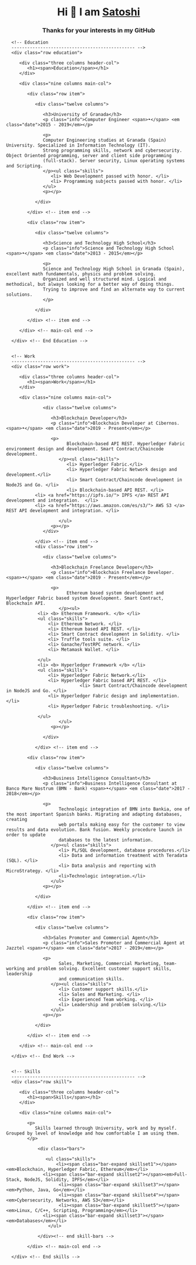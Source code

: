 <h1 align="center">Hi 👋 I am <a href="https://www.linkedin.com/in/satoshi-naoki">Satoshi</a></h1>
<h3 align="center">Thanks for your interests in my GitHub</h3>

<section id="resume">

      <!-- Education
      ----------------------------------------------- -->
      <div class="row education">

         <div class="three columns header-col">
            <h1><span>Education</span></h1>
         </div>

         <div class="nine columns main-col">

            <div class="row item">

               <div class="twelve columns">

                  <h3>University of Granada</h3>
                  <p class="info">Computer Engineer <span>•</span> <em class="date">2015 - 2019</em></p>

                  <p>
                  Computer Engineering studies at Granada (Spain) University. Specialized in Information Technology (IT).
                  Strong programming skills, network and cybersecurity. Object Oriented programming, server and client side programming
                  (full-stack). Server security, Linux operating systems and Scripting.
                  </p><ul class="skills">
                     <li> Web Development passed with honor. </li>
                     <li> Programming subjects passed with honor. </li>
                  </ul>
                  <p></p>

               </div>

            </div> <!-- item end -->

            <div class="row item">

               <div class="twelve columns">

                  <h3>Science and Technology High School</h3>
                  <p class="info">Science and Technology High School <span>•</span> <em class="date">2013 - 2015</em></p>

                  <p>
                  Science and Technology High School in Granada (Spain), excellent math fundamentals, physics and problem solving.
                  Organized and well structured mind. Logical and methodical, but always looking for a better way of doing things.
                  Trying to improve and find an alternate way to current solutions.
                  </p>

               </div>

            </div> <!-- item end -->

         </div> <!-- main-col end -->

      </div> <!-- End Education -->


      <!-- Work
      ----------------------------------------------- -->
      <div class="row work">

         <div class="three columns header-col">
            <h1><span>Work</span></h1>
         </div>

         <div class="nine columns main-col">

<div class="row item">

                  <div class="twelve columns">
   
                     <h3>Blockchain Developer</h3>
                     <p class="info">Blockchain Developer at Cibernos. <span>•</span> <em class="date">2019 - Present</em></p>

                     <p>
                           Blockchain-based API REST. Hyperledger Fabric environment design and development. Smart Contract/Chaincode development.
                        </p><ul class="skills"> 
                           <li> Hyperledger Fabric.</li>
                           <li> Hyperledger Fabric Network design and development.</li>
                           <li> Smart Contract/Chaincode development in NodeJS and Go. </li>
                           <li> Blockchain-based API REST. </li>
			   <li> <a href="https://ipfs.io/"> IPFS </a> REST API development and integration.  </li>
			   <li> <a href="https://aws.amazon.com/es/s3/"> AWS S3 </a> REST API development and integration. </li>

                        </ul>
                     <p></p>
                  </div>
   
               </div> <!-- item end -->
               <div class="row item">

                  <div class="twelve columns">
   
                     <h3>Blockchain Freelance Developer</h3>
                     <p class="info">Blockchain Freelance Developer. <span>•</span> <em class="date">2019 - Present</em></p>

                     <p>
                           Ethereum based system development and Hyperledger Fabric based system development. Smart Contract, Blockchain API. 
                        </p><ul> 
				<li> <b> Ethereum Framework. </b> </li>
				<ul class="skills"> 
					<li> Ethereum Network. </li>
					<li> Ethereum based API REST. </li>
					<li> Smart Contract development in Solidity. </li>
					<li> Truffle tools suite. </li>
					<li> Ganache/TestRPC network. </li>
					<li> Metamask Wallet. </li>
					
				</ul>
				<li> <b> Hyperledger Framework </b> </li>
				<ul class="skills"> 
					<li> Hyperledger Fabric Network.</li>
					<li> Hyperledger Fabric based API REST. </li>             
                          		<li> Smart Contract/Chaincode development in NodeJS and Go. </li>
					<li> Hyperledger Fabric design and implementation. </li>
					<li> Hyperledger Fabric troubleshooting. </li>
                           		
				</ul>
                        </ul>
                     <p></p>
   
                  </div>
   
               </div> <!-- item end -->

            <div class="row item">

               <div class="twelve columns">

                  <h3>Business Intelligence Consultant</h3>
                  <p class="info">Business Intelligence Consultant at Banco Mare Nostrum (BMN - Bank) <span>•</span> <em class="date">2017 - 2018</em></p>

                  <p>
                        Technologic integration of BMN into Bankia, one of the most important Spanish banks. Migrating and adapting databases, creating
                        web portals making easy for the customer to view results and data evolution. Bank fusion. Weekly procedure launch in order to update
                        databases to the latest information.
                     </p><ul class="skills"> 
                        <li> PL/SQL development, database procedures.</li>
                        <li> Data and information treatment with Teradata (SQL). </li>
                        <li> Data analysis and reporting with MicroStrategy. </li>
                        <li>Technologic integration.</li>
                     </ul>
                  <p></p>

               </div>

            </div> <!-- item end -->

            <div class="row item">

               <div class="twelve columns">

                  <h3>Sales Promoter and Commercial Agent</h3>
                  <p class="info">Sales Promoter and Commercial Agent at Jazztel <span>•</span> <em class="date">2017 - 2019</em></p>

                  <p>
                        Sales, Marketing, Commercial Marketing, team-working and problem solving. Excellent customer support skills, leadership 
                        and communication skills.
                     </p><ul class="skills"> 
                        <li> Customer support skills.</li>
                        <li> Sales and Marketing. </li>
                        <li> Experienced Team working. </li>
                        <li> Leadership and problem solving.</li>
                     </ul>
                  <p></p>

               </div>

            </div> <!-- item end -->

         </div> <!-- main-col end -->

      </div> <!-- End Work -->


      <!-- Skills
      ----------------------------------------------- -->
      <div class="row skill">

         <div class="three columns header-col">
            <h1><span>Skills</span></h1>
         </div>

         <div class="nine columns main-col">

            <p>
               Skills learned through University, work and by myself. Grouped by level of knowledge and how comfortable I am using them.
            </p>

				<div class="bars">

				   <ul class="skills">
					   <li><span class="bar-expand skillset1"></span><em>Blockchain, Hyperledger Fabric, Ethereum</em></li>
                  <li><span class="bar-expand skillset2"></span><em>Full-Stack, NodeJS, Solidity, IPFS</em></li>
						<li><span class="bar-expand skillset3"></span><em>Python, Java, Go</em></li>
						<li><span class="bar-expand skillset4"></span><em>Cybersecurity, Networks, AWS S3</em></li>
						<li><span class="bar-expand skillset5"></span><em>Linux, C/C++, Scripting, Programming</em></li>
                  <li><span class="bar-expand skillset3"></span><em>Databases</em></li>
					</ul>

				</div><!-- end skill-bars -->

			</div> <!-- main-col end -->

      </div> <!-- End skills -->

   </section>

